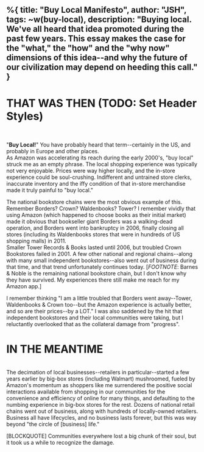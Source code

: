 %{
  title: "Buy Local Manifesto",
  author: "JSH",
  tags: ~w(buy-local),
  description: "Buying local. We've all heard that idea promoted during the past few years. This essay makes the case for the \"what,\" the \"how\" and the \"why now\" dimensions of this idea--and why the future of our civilization may depend on heeding this call." 
  }
---

# **THAT WAS THEN** (TODO: Set Header Styles)
<br/>

"**Buy Local!**" You have probably heard that term--certainly in the US, and probably in Europe and other places.
<br/>
As Amazon was accelerating its reach during the early 2000's, "buy local" struck me as an empty phrase. The local shopping experience was typically not very enjoyable. Prices were way higher locally, and the in-store experience could be soul-crushing. Indifferent and untrained store clerks, inaccurate inventory and the iffy condition of that in-store merchandise made it truly painful to "buy local."
<br/>

The national bookstore chains were the most obvious example of this. Remember Borders? Crown? Waldenbooks? Tower? I remember vividly that using Amazon (which happened to choose books as their initial market) made it obvious that bookseller giant Borders was a walking-dead operation, and Borders went into bankruptcy in 2006, finally closing all stores (including its Waldenbooks stores that were in hundreds of US shopping malls) in 2011. 
<br/>
Smaller Tower Records & Books lasted until 2006, but troubled Crown Bookstores failed in 2001. A few other national and regional chains--along with many small independent bookstores--also went out of business during that time, and that trend unfortunately continues today. [_FOOTNOTE_: Barnes & Noble is the remaining national bookstore chain, but I don't know why they have survived. My experiences there still make me reach for my Amazon app.]
<br/>

I remember thinking "I am a little troubled that Borders went away--Tower, Waldenbooks & Crown too--but the Amazon experience is actually better, and so are their prices--by a LOT." I was also saddened by the hit that independent bookstores and their local communities were taking, but I reluctantly overlooked that as the collateral damage from "progress".
<br/>
# **IN THE MEANTIME**
<br/>
The decimation of local businesses--retailers in particular--started a few years earlier by big-box stores (including Walmart) mushroomed, fueled by Amazon's momentum as shoppers like me surrendered the positive social interactions available from shopping in our communities for the convenience and efficiency of online for many things, and defaulting to the numbing experience in big-box stores for the rest. Dozens of national retail chains went out of business, along with hundreds of locally-owned retailers. Business all have lifecycles, and no business lasts forever, but this was way beyond "the circle of [business] life." 
<br/>
 
 [BLOCKQUOTE] Communities everywhere lost a big chunk of their soul, but it took us a while to recognize the damage.
